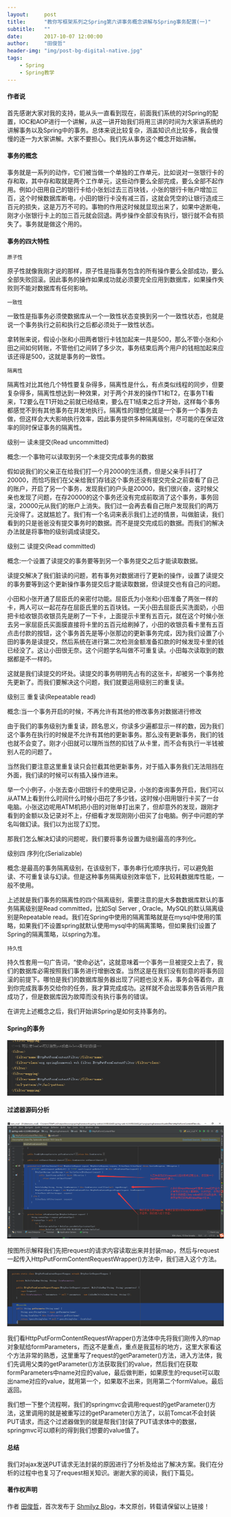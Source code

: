 ```yaml
---
layout:     post
title:      "教你写框架系列之Spring第六讲事务概念讲解与Spring事务配置(一)"
subtitle:   ""
date:       2017-10-07 12:00:00
author:     "田俊哲"
header-img: "img/post-bg-digital-native.jpg"
tags:
    - Spring
    - Spring教学
---
```



	


#### 作者说

首先感谢大家对我的支持，能从头一直看到现在，前面我们系统的对Spring的配置，IOC和AOP进行一个讲解，从这一讲开始我们将用三讲的时间为大家讲系统的讲解事务以及Spring中的事务。总体来说比较复杂，涵盖知识点比较多，我会慢慢的逐一为大家讲解。大家不要担心。我们先从事务这个概念开始讲解。

#### 事务的概念


事务就是一系列的动作，它们被当做一个单独的工作单元，比如说对一张银行卡的存和取，其中存和取就是两个工作单元，这些动作要么全部完成，要么全部不起作用。例如小田用自己的银行卡给小张划过去三百块钱，小张的银行卡账户增加三百，这个时候数据库断电，小田的银行卡没有减三百，这就会凭空的让银行造成三百元的损失，这是万万不可的。事物的作用这时候就显现出来了，如果中途断电，刚才小张银行卡上的加三百元就会回退。两步操作全部没有执行，银行就不会有损失了。事务就是做这个用的。


#### 事务的四大特性


`原子性`

原子性就像我刚才说的那样，原子性是指事务包含的所有操作要么全部成功，要么全部失败回滚。因此事务的操作如果成功就必须要完全应用到数据库，如果操作失败则不能对数据库有任何影响。

`一致性`

一致性是指事务必须使数据库从一个一致性状态变换到另一个一致性状态，也就是说一个事务执行之前和执行之后都必须处于一致性状态。

拿转账来说，假设小张和小田两者银行卡钱加起来一共是500，那么不管小张和小田之间如何转账，不管他们之间转了多少次，事务结束后两个用户的钱相加起来应该还得是500，这就是事务的一致性。


`隔离性`

隔离性对比其他几个特性要复杂得多，隔离性是什么，有点类似线程的同步，但要复杂得多，隔离性想达到一种效果，对于两个并发的操作T1和T2，在事务T1看来，T2要么在T1开始之前就已经结束，要么在T1结束之后才开始，这样每个事务都感觉不到有其他事务在并发地执行。隔离性的理想化就是一个事务一个事务去做，但这样会大大影响执行效率，因此事务提供多种隔离级别，尽可能的在保证效率的同时保证事务的隔离性。

级别一 读未提交(Read uncommitted)

概念:一个事物可以读取到另一个未提交完成事务的数据

假如说我们的父亲正在给我们打一个月2000的生活费，但是父亲手抖打了20000，而恰巧我们在父亲给我们存钱这个事务还没有提交完全之前查看了自己的账户，开启了另一个事务，发现我们的户头是20000，我们很兴奋，这时候父亲也发现了问题，在存20000的这个事务还没有完成前取消了这个事务，事务回滚，20000元从我们的账户上消失。我们过一会再去看自己账户发现我们的两万元没得了。这就尴尬了。我们有一个名词来表示我们上述的情景，叫做脏读，我们看到的只是爸爸没有提交事务时的数据。而不是提交完成后的数据。而我们的解决办法就是将事物的级别调成读提交。

级别二 读提交(Read committed)

概念:一个设置了读提交的事务要等到另一个事务提交之后才能读取数据。

读提交解决了我们脏读的问题，若有事务对数据进行了更新的操作，设置了读提交的事务要等到这个更新操作事务提交后才能读取数据，但读提交也有自己的问题。

小田和小张开通了屈臣氏的亲密付功能。屈臣氏为小张和小田准备了两张一样的卡，两人可以一起花存在屈臣氏里的五百块钱。一天小田去屈臣氏买洗面奶，小田把卡给收银员收银员先是刷了一下卡，上面提示卡里有五百元，就在这个时候小张去另一家屈臣氏买面膜直接将卡里的五百元给刷掉了，小田的收银员看卡里有五百点击付款的按钮，这个事务首先是等小张那边的更新事务完成，因为我们设置了小田的事务是读提交，然后系统在进行第二次检测金额准备扣款的时候发现卡里的钱已经没了。这让小田很无奈。这个问题学名叫做不可重复读。小田每次读取到的数据都是不一样的。

这就是我们读提交的坏处。读提交的事务明明先占有的这张卡，却被另一个事务抢先更新了。而我们要解决这个问题，我们就要运用级别三的重复读。

级别三 重复读(Repeatable read)

概念:当一个事务开启的时候，不再允许有其他的修改事务对数据进行修改

由于我们的事务级别为重复读，顾名思义，你读多少遍都显示一样的数，因为我们这个事务在执行的时候是不允许有其他的更新事务。那么没有更新事务，我们的钱也就不会变了。刚才小田就可以理所当然的扣钱了从卡里，而不会有执行一半钱被别人花的问题了。

当然我们要注意这里重复读只会拦截其他更新事务，对于插入事务我们无法阻挡在外面，我们读的时候可以有插入操作进来。

举一个小例子，小张去查小田银行卡的使用记录，小张的查询事务开启，我们可以从ATM上看到什么时间什么时候小田花了多少钱，这时候小田用银行卡买了一台电脑。小张这边呢用ATM机把小田的对账单打出来了，但却意外的发现，跟刚才看到的金额以及记录对不上，仔细看才发现刚刚小田买了台电脑。例子中问题的学名叫做幻读。我们以为出现了幻觉。

那我们怎么解决幻读的问题呢，我们要将事务设置为级别最高的序列化。

级别四 序列化(Serializable)

概念:是最高的事务隔离级别，在该级别下，事务串行化顺序执行，可以避免脏读、不可重复读与幻读。但是这种事务隔离级别效率低下，比较耗数据库性能，一般不使用。


上述就是我们事务的隔离性的四个隔离级别，需要注意的是大多数数据库默认的事务隔离级别是Read committed，比如Sql Server , Oracle。MySQL的默认隔离级别是Repeatable read。我们在Spring中使用的隔离策略就是在mysql中使用的策略，如果我们不设置spring就默认使用mysql中的隔离策略，但如果我们设置了Spring的隔离策略，以spring为准。



`持久性`

持久性套用一句广告词，“使命必达”，这就意味着一个事务一旦被提交上去了，我们的数据库必需按照我们事务进行增删改查。当然这是在我们没有刻意的将事务回滚的前提下。哪怕是我们的数据库服务器出现了问题也没关系，事务会等着你，直到你完成我事务交给你的任务，我才算完成成功。这样就不会出现事务告诉用户我成功了，但是数据库因为故障而没有执行事务的错误。


在讲完上述概念之后，我们开始讲Spring是如何支持事务的。


#### Spring的事务



![java-javascript](/img/in-post/first-question/2.png)



#### 过滤器源码分析


![java-javascript](/img/in-post/first-question/3.png)

按图所示解释我们先把request的请求内容读取出来并封装map，然后与request一起传入HttpPutFormContentRequestWrapper()方法中，我们进入这个方法。

![java-javascript](/img/in-post/first-question/4.png)

我们看HttpPutFormContentRequestWrapper()方法体中先将我们刚传入的map对象赋给formParameters，而这不是重点，重点是我蓝标的地方，这里大家看这个方法非常的熟悉，这里重写了request的getParameter()方法，进入方法体，我们先调用父类的getParameter()方法获取我们的value，然后我们在获取formParameters中name对应的value，最后做判断，如果原生的requset可以取出name对应的value，就用第一个，如果取不出来，则用第二个formValue。最后返回。


我们想一下整个流程啊，我们的springmvc会调用request的getParameter()方法，这里调用的就是被重写过的getParameter()方法了，以前Tomcat不会封装PUT请求，而这个过滤器做到的就是帮我们封装了PUT请求体中的数据，springmvc可以顺利的得到我们想要的value值了。




#### 总结

我们对ajax发送PUT请求无法封装的原因进行了分析及给出了解决方案。我们在分析的过程中也复习了request相关知识。谢谢大家的阅读，我们下篇见。



#### 著作权声明

作者 [田俊哲](https://shmilyz.github.io)，首次发布于 [Shmilyz Blog](https://shmilyz.github.io)，本文原创，转载请保留以上链接！

